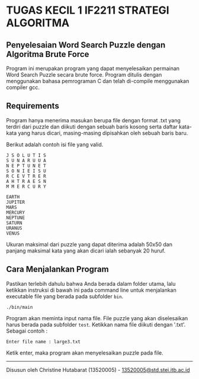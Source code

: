 # TUGAS KECIL 1 IF2211 STRATEGI ALGORITMA
## Penyelesaian Word Search Puzzle dengan Algoritma Brute Force

Program ini merupakan program yang dapat menyelesaikan permainan Word Search Puzzle secara brute force. Program ditulis dengan menggunakan bahasa pemrograman C dan telah di-compile menggunakan compiler gcc.

## Requirements
Program hanya menerima masukan berupa file dengan format .txt yang terdiri dari puzzle dan diikuti dengan sebuah baris kosong serta daftar kata-kata yang harus dicari, masing-masing dipisahkan oleh sebuah baris baru.

Berikut adalah contoh isi file yang valid.

    J S O L U T I S 
    S U N A R U U A 
    N E P T U N E T 
    S O N I E I S U 
    R C E V T R E R 
    A H T R A E S N 
    M M E R C U R Y 

    EARTH 
    JUPITER 
    MARS 
    MERCURY 
    NEPTUNE 
    SATURN 
    URANUS 
    VENUS

Ukuran maksimal dari puzzle yang dapat diterima adalah 50x50 dan panjang maksimal kata yang akan dicari ialah sebanyak 20 huruf.

## Cara Menjalankan Program

Pastikan terlebih dahulu bahwa Anda berada dalam folder utama, lalu ketikkan instruksi di bawah ini pada command line untuk menjalankan executable file yang berada pada subfolder `bin`.
```
./bin/main
```
Program akan meminta input nama file. File puzzle yang akan diselesaikan harus berada pada subfolder `test`. Ketikkan nama file diikuti dengan '.txt'. Sebagai contoh :

```
Enter file name : large3.txt
```

Ketik enter, maka program akan menyelesaikan puzzle pada file.

---

Disusun oleh Christine Hutabarat (13520005) - 13520005@std.stei.itb.ac.id